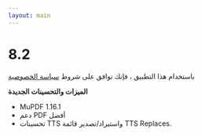 ```yaml
---
layout: main
---
```


# 8.2

باستخدام هذا التطبيق ، فإنك توافق على شروط [سياسة الخصوصية](/wiki/PrivacyPolicy/ar)

**الميزات والتحسينات الجديدة**

* MuPDF 1.16.1
* دعم PDF أفضل
* تحسينات TTS واستيراد/تصدير قائمة TTS Replaces.



